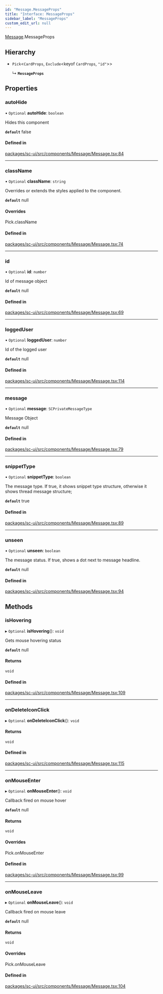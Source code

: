 ```yaml
---
id: "Message.MessageProps"
title: "Interface: MessageProps"
sidebar_label: "MessageProps"
custom_edit_url: null
---
```


[Message](../modules/Message).MessageProps

## Hierarchy

- `Pick`<`CardProps`, `Exclude`<keyof `CardProps`, ``"id"``\>\>

  ↳ **`MessageProps`**

## Properties

### autoHide

• `Optional` **autoHide**: `boolean`

Hides this component

**`default`** false

#### Defined in

[packages/sc-ui/src/components/Message/Message.tsx:84](https://github.com/selfcommunity/community-ui/blob/3d68cce/packages/sc-ui/src/components/Message/Message.tsx#L84)

___

### className

• `Optional` **className**: `string`

Overrides or extends the styles applied to the component.

**`default`** null

#### Overrides

Pick.className

#### Defined in

[packages/sc-ui/src/components/Message/Message.tsx:74](https://github.com/selfcommunity/community-ui/blob/3d68cce/packages/sc-ui/src/components/Message/Message.tsx#L74)

___

### id

• `Optional` **id**: `number`

Id of message object

**`default`** null

#### Defined in

[packages/sc-ui/src/components/Message/Message.tsx:69](https://github.com/selfcommunity/community-ui/blob/3d68cce/packages/sc-ui/src/components/Message/Message.tsx#L69)

___

### loggedUser

• `Optional` **loggedUser**: `number`

Id of the logged user

**`default`** null

#### Defined in

[packages/sc-ui/src/components/Message/Message.tsx:114](https://github.com/selfcommunity/community-ui/blob/3d68cce/packages/sc-ui/src/components/Message/Message.tsx#L114)

___

### message

• `Optional` **message**: `SCPrivateMessageType`

Message Object

**`default`** null

#### Defined in

[packages/sc-ui/src/components/Message/Message.tsx:79](https://github.com/selfcommunity/community-ui/blob/3d68cce/packages/sc-ui/src/components/Message/Message.tsx#L79)

___

### snippetType

• `Optional` **snippetType**: `boolean`

The message type. If true, it shows snippet type structure, otherwise it shows thread message structure;

**`default`** true

#### Defined in

[packages/sc-ui/src/components/Message/Message.tsx:89](https://github.com/selfcommunity/community-ui/blob/3d68cce/packages/sc-ui/src/components/Message/Message.tsx#L89)

___

### unseen

• `Optional` **unseen**: `boolean`

The message status. If true, shows a dot next to message headline.

**`default`** null

#### Defined in

[packages/sc-ui/src/components/Message/Message.tsx:94](https://github.com/selfcommunity/community-ui/blob/3d68cce/packages/sc-ui/src/components/Message/Message.tsx#L94)

## Methods

### isHovering

▸ `Optional` **isHovering**(): `void`

Gets mouse hovering status

**`default`** null

#### Returns

`void`

#### Defined in

[packages/sc-ui/src/components/Message/Message.tsx:109](https://github.com/selfcommunity/community-ui/blob/3d68cce/packages/sc-ui/src/components/Message/Message.tsx#L109)

___

### onDeleteIconClick

▸ `Optional` **onDeleteIconClick**(): `void`

#### Returns

`void`

#### Defined in

[packages/sc-ui/src/components/Message/Message.tsx:115](https://github.com/selfcommunity/community-ui/blob/3d68cce/packages/sc-ui/src/components/Message/Message.tsx#L115)

___

### onMouseEnter

▸ `Optional` **onMouseEnter**(): `void`

Callback fired on mouse hover

**`default`** null

#### Returns

`void`

#### Overrides

Pick.onMouseEnter

#### Defined in

[packages/sc-ui/src/components/Message/Message.tsx:99](https://github.com/selfcommunity/community-ui/blob/3d68cce/packages/sc-ui/src/components/Message/Message.tsx#L99)

___

### onMouseLeave

▸ `Optional` **onMouseLeave**(): `void`

Callback fired on mouse leave

**`default`** null

#### Returns

`void`

#### Overrides

Pick.onMouseLeave

#### Defined in

[packages/sc-ui/src/components/Message/Message.tsx:104](https://github.com/selfcommunity/community-ui/blob/3d68cce/packages/sc-ui/src/components/Message/Message.tsx#L104)
